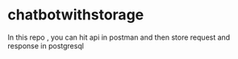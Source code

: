 # chatbotwithstorage
In this repo , you can hit api in postman and then store request and response in postgresql
